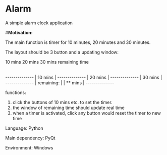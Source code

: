 # Alarm
A simple alarm clock application

#<b>Motivation:</b>
<p>
The main function is timer for 10 minutes, 20 minutes and 30 minutes. 

The layout should be 3 button and a updating window:

<table style="width:100%">
<tr> 10 mins </tr>
<tr> 20 mins </tr>
<tr> 30 mins </tr>
<tr> remaining time </tr>
</table>
--------------
| 10 mins    | 
--------------
| 20 mins    |
--------------
| 30 mins    |
--------------
| remaining: |
| ** mins    |
--------------
</p>

functions:
1. click the buttons of 10 mins etc. to set the timer.
2. the window of remaining time should update real time
3. when a timer is activated, click any button would reset the timer to new time

Language:
Python

Main dependency:
PyQt

Environment:
Windows
